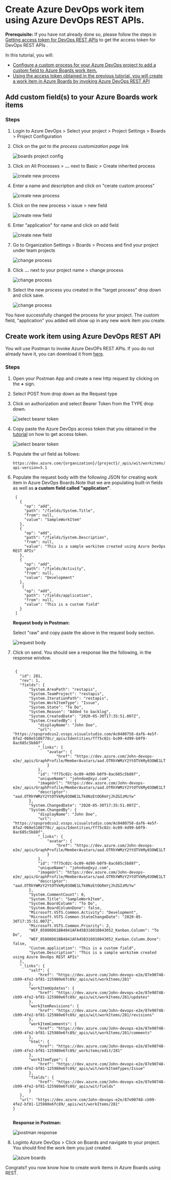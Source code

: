 # Create Azure DevOps work item using Azure DevOps REST APIs.  

**Prerequisite:** If you have not already done so, please follow the steps in [Getting access token for DevOps REST APIs][1] to get the access token for DevOps REST APIs . 

In this tutorial, you will:
- [Configure a custom process for your Azure DevOps project to add a custom field to Azure Boards work item.](#u1)
- [Using the access token obtained in the previous tutorial, you will create a work item in Azure Boards by invoking Azure DevOps REST API](#u2)


## <a name="u1"> Add custom field(s) to your Azure Boards work items
  
  ### Steps
   
  1. Login to Azure DevOps > Select your project > Project Settings > Boards > Project Configuration
  2. Click on the _got to the process customization page_ link  
       
     ![boards project config](./images/boards-project-config.png)  
     
  3. Click on All Processes > **...** next to Basic > Create inherited process
     
     ![create new process](./images/create-inherited-process.png)  
     
  4. Enter a name and description and click on "cerate custom process"
  
      ![create new process](./images/new-process.png)  
  
  5. Click on the new process > issue > new field
  
     ![create new field](./images/create-new-field.png)  
     
  6. Enter "application" for name and click on add field
    
     ![create new field](./images/application-field.png) 
     
  7. Go to Organization Settings > Boards > Process and find your project under team projects
    
     ![change process ](./images/change-process-1.png) 
  
  8. Click **...** next to your project name > change process
    
     ![change process ](./images/change-process-2.png) 
     
  9. Select the new process you created in the "target process" drop down and click save.
    
     ![change process ](./images/change-process-3.png) 
     
You have successfully changed the process for your project. The custom field, "application" you added will show up in any new work item you create.


  
## <a name="u2"> Create work item using Azure DevOps REST API
  
  You will use Postman to invoke Azure DevOPs REST APIs. If you do not already have it, you can download it from [here][1].
  
  ### Steps  
  
  1. Open your Postman App and create a new http request by clicking on the **+** sign. 
  2. Select POST from drop down as the Request type
  3. Click on authorization and select Bearer Token from the TYPE drop down.  
     
     ![select bearer token](./images/select-bearer-token.png)  
  4. Copy paste the Azure DevOps access token that you obtained in the [tutorial][2] on how to get access token.  
      
     ![select bearer token](./images/bearer-token-entry.PNG)  
     
  5. Populate the url field as follows:
     
     ```
     https://dev.azure.com/{organization}/{project}/_apis/wit/workitems/$issue?api-version=5.1
     
     ```
  6. Populate the request body with the following JSON for creating work item in Azure DevOps Boards.Note that we are populating built-in fields as well as **a custom field called "application"**. 
  
     ```
      [
        {
          "op": "add",
          "path": "/fields/System.Title",
          "from": null,
          "value": "SampleWorkItem"
        },
        {
          "op": "add",
          "path": "/fields/System.Description",
          "from": null,
          "value": "This is a sample workitem created using Azure DevOps REST APIs"
        },
        {
          "op": "add",
          "path": "/fields/Activity",
          "from": null,
          "value": "Development"
        },
         {
          "op": "add",
          "path": "/fields/application",
          "from": null,
          "value": "This is a custom field"
        }
      ]
     ```
     **Request body in Postman:**
     
     Select "raw" and copy paste the above in the request body section.
     
      ![request body](./images/req-body.png)  
      
  7. Click on send. You should see a response like the following, in the response window.
    
     ```
     
      {
        "id": 281,
        "rev": 1,
        "fields": {
            "System.AreaPath": "restapis",
            "System.TeamProject": "restapis",
            "System.IterationPath": "restapis",
            "System.WorkItemType": "Issue",
            "System.State": "To Do",
            "System.Reason": "Added to backlog",
            "System.CreatedDate": "2020-05-30T17:35:51.007Z",
            "System.CreatedBy": {
                "displayName": "John Doe",
                "url": "https://spsprodcus2.vssps.visualstudio.com/Ac0480758-daf6-4e5f-8fa2-068e5186778c/_apis/Identities/ff75c02c-bc09-4d99-b0f9-8ac685c5b88f",
                "_links": {
                    "avatar": {
                        "href": "https://dev.azure.com/John-devops-e2e/_apis/GraphProfile/MemberAvatars/aad.OTRhYWMzY2YtOTVkMy03OWE1LTk0NzEtOGRmYjJhZGIzMzYw"
                    }
                },
                "id": "ff75c02c-bc09-4d99-b0f9-8ac685c5b88f",
                "uniqueName": "johndoe@xyz.com",
                "imageUrl": "https://dev.azure.com/John-devops-e2e/_apis/GraphProfile/MemberAvatars/aad.OTRhYWMzY2YtOTVkMy03OWE1LTk0NzEtOGRmYjJhZGIzMzYw",
                "descriptor": "aad.OTRhYWMzY2YtOTVkMy03OWE1LTk0NzEtOGRmYjJhZGIzMzYw"
            },
            "System.ChangedDate": "2020-05-30T17:35:51.007Z",
            "System.ChangedBy": {
                "displayName": "John Doe",
                "url": "https://spsprodcus2.vssps.visualstudio.com/Ac0480758-daf6-4e5f-8fa2-068e5186778c/_apis/Identities/ff75c02c-bc09-4d99-b0f9-8ac685c5b88f",
                "_links": {
                    "avatar": {
                        "href": "https://dev.azure.com/John-devops-e2e/_apis/GraphProfile/MemberAvatars/aad.OTRhYWMzY2YtOTVkMy03OWE1LTk0NzEtOGRmYjJhZGIzMzYw"
                    }
                },
                "id": "ff75c02c-bc09-4d99-b0f9-8ac685c5b88f",
                "uniqueName": "johndoe@xyz.com",
                "imageUrl": "https://dev.azure.com/John-devops-e2e/_apis/GraphProfile/MemberAvatars/aad.OTRhYWMzY2YtOTVkMy03OWE1LTk0NzEtOGRmYjJhZGIzMzYw",
                "descriptor": "aad.OTRhYWMzY2YtOTVkMy03OWE1LTk0NzEtOGRmYjJhZGIzMzYw"
            },
            "System.CommentCount": 0,
            "System.Title": "SampleWorkItem",
            "System.BoardColumn": "To Do",
            "System.BoardColumnDone": false,
            "Microsoft.VSTS.Common.Activity": "Development",
            "Microsoft.VSTS.Common.StateChangeDate": "2020-05-30T17:35:51.007Z",
            "Microsoft.VSTS.Common.Priority": 2,
            "WEF_85808D61BB4841AFA45B316010843052_Kanban.Column": "To Do",
            "WEF_85808D61BB4841AFA45B316010843052_Kanban.Column.Done": false,
            "Custom.application": "This is a custom field",
            "System.Description": "This is a sample workitem created using Azure DevOps REST APIs"
        },
        "_links": {
            "self": {
                "href": "https://dev.azure.com/John-devops-e2e/87e90748-cb99-4fe2-bf81-125980e6fc89/_apis/wit/workItems/281"
            },
            "workItemUpdates": {
                "href": "https://dev.azure.com/John-devops-e2e/87e90748-cb99-4fe2-bf81-125980e6fc89/_apis/wit/workItems/281/updates"
            },
            "workItemRevisions": {
                "href": "https://dev.azure.com/John-devops-e2e/87e90748-cb99-4fe2-bf81-125980e6fc89/_apis/wit/workItems/281/revisions"
            },
            "workItemComments": {
                "href": "https://dev.azure.com/John-devops-e2e/87e90748-cb99-4fe2-bf81-125980e6fc89/_apis/wit/workItems/281/comments"
            },
            "html": {
                "href": "https://dev.azure.com/John-devops-e2e/87e90748-cb99-4fe2-bf81-125980e6fc89/_workitems/edit/281"
            },
            "workItemType": {
                "href": "https://dev.azure.com/John-devops-e2e/87e90748-cb99-4fe2-bf81-125980e6fc89/_apis/wit/workItemTypes/Issue"
            },
            "fields": {
                "href": "https://dev.azure.com/John-devops-e2e/87e90748-cb99-4fe2-bf81-125980e6fc89/_apis/wit/fields"
            }
        },
        "url": "https://dev.azure.com/John-devops-e2e/87e90748-cb99-4fe2-bf81-125980e6fc89/_apis/wit/workItems/281"
     }
         
     ```
     **Response in Postman:**  
     
     ![postman response](./images/response.png)  
     
   8. Loginto Azure DevOps > Click on Boards and navigate to your project. You should find the work item you just created.
   
      ![azure boards](./images/boards-wkitem.png)  
        
        
     
[1]:https://www.postman.com/downloads/
[2]:https://github.com/aj3705/AzureDevOps/blob/master/restapis/ado-authentication.md


Congrats!! you now know how to create work items in Azure Boards using REST.
